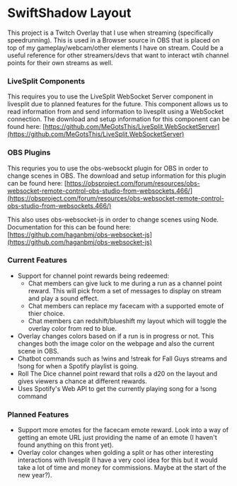 # SwiftShadow Layout
This project is a Twitch Overlay that I use when streaming (specifically speedrunning). This is used in a Browser source in OBS that is placed on top of my gameplay/webcam/other elements I have on stream. Could be a useful reference for other streamers/devs that want to interact wtih channel points for their own streams as well.

### LiveSplit Components
This requires you to use the LiveSplit WebSocket Server component in livesplit due to planned features for the future. This component allows us to read information from and send information to livesplit using a WebSocket connection. The download and setup information for this component can be found here: [https://github.com/MeGotsThis/LiveSplit.WebSocketServer](https://github.com/MeGotsThis/LiveSplit.WebSocketServer)

### OBS Plugins
This requries you to use the obs-websockt plugin for OBS in order to change scenes in OBS. The download and setup information for this plugin can be found here: [https://obsproject.com/forum/resources/obs-websocket-remote-control-obs-studio-from-websockets.466/](https://obsproject.com/forum/resources/obs-websocket-remote-control-obs-studio-from-websockets.466/)

This also uses obs-websocket-js in order to change scenes using Node. Documentation for this can be found here: [https://github.com/haganbmj/obs-websocket-js](https://github.com/haganbmj/obs-websocket-js)

### Current Features
* Support for channel point rewards being redeemed:
  * Chat members can give luck to me during a run as a channel point reward. This will pick from a set of messages to display on stream and play a sound effect.
  * Chat members can replace my facecam with a supported emote of thier choice.
  * Chat members can redshift/blueshift my layout which will toggle the overlay color from red to blue.
* Overlay changes colors based on if a run is in progress or not. This changes both the image color on the webpage and also the current scene in OBS.
* Chatbot commands such as !wins and !streak for Fall Guys streams and !song for when a Spotify playlist is going.
* Roll The Dice channel point reward that rolls a d20 on the layout and gives viewers a chance at different rewards.
* Uses Spotify's Web API to get the currently playing song for a !song command

### Planned Features
* Support more emotes for the facecam emote reward. Look into a way of getting an emote URL just providing the name of an emote (I haven't found anything on this front yet).
* Overlay color changes when golding a split or has other interesting interactions with livesplit (I have a very cool idea for this but it would take a lot of time and money for commissions. Maybe at the start of the new year?).